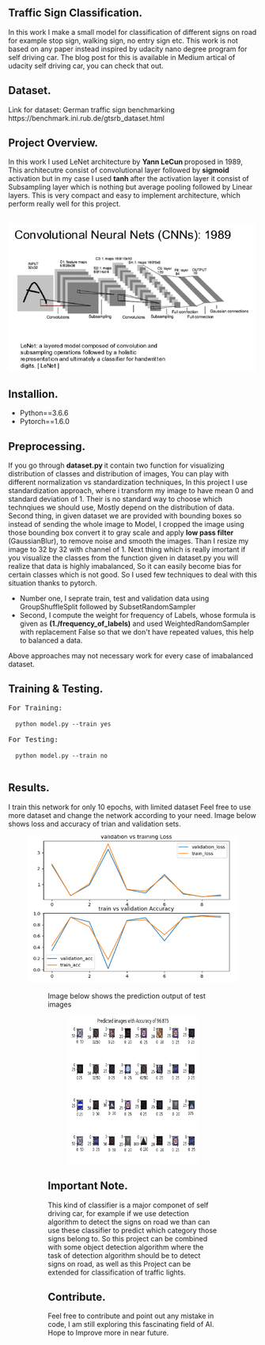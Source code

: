 <h2> Traffic Sign Classification. </h2>
<p>In this work I make a small model for classification of different signs on road for example stop sign, walking sign, no entry sign etc.
This work is not based on any paper instead inspired by udacity nano degree program for self driving car. The blog post for this is available in Medium artical of udacity self driving car, you can check that out. </p>
<h2> Dataset. </h2>
Link for dataset: German traffic sign benchmarking https://benchmark.ini.rub.de/gtsrb_dataset.html
<h2> Project Overview. </h2>
<p>In this work I used LeNet architecture by <b>Yann LeCun </b> proposed in 1989, This architecutre consist of convolutional layer followed by <b> sigmoid </b> activation but in my case I used <b> tanh </b> after the activation layer it consist of  Subsampling layer which is nothing but average pooling followed by Linear layers.
This is very compact and easy to implement architecture, which perform really well for this project.<p>
<br/>
<img src="lenet.png" height="300" width="500"/>
<h2> Installion. </h2>
  <ul>
  <li> Python==3.6.6</li>
  <li> Pytorch==1.6.0</li>
  </ul>
<h2> Preprocessing. </h2>
<p>If you go through <b> dataset.py </b> it contain two function for visualizing  distribution of classes and distribution of images, You can play with different normalization vs standardization techniques, In this project I use standardization approach, where i transform my image to have mean 0 and standard deviation of 1. Their is no standard way to choose which technqiues we should use, Mostly depend on the distribution of data. 
Second thing, in given dataset we are provided with bounding boxes so instead of sending the whole image to Model, I cropped the image using those bounding box convert it to gray scale and apply <b> low pass filter </b> (GaussianBlur), to remove noise and smooth the images. 
Than I resize my image to 32 by 32 with channel of 1. Next thing which is really imortant if you visualize the classes from the function given in dataset.py you will realize that data is highly imabalanced, So it can easily become bias for certain classes which is not good.
So I used few techniques to deal with this situation thanks to pytorch. 
<ul>
  <li> Number one, I seprate train, test and validation data using GroupShuffleSplit followed by SubsetRandomSampler </li>
  <li> Second, I compute the weight for frequency of Labels, whose formula is given as <b>(1./frequency_of_labels)</b> and used WeightedRandomSampler with replacement False so that we don't have repeated values, this help to balanced a data. </li>
</ul>
Above approaches may not necessary work for every case of imabalanced dataset.
</p>
<h2> Training & Testing. </h2>

<pre>
For Training:
<code>
  python model.py --train yes
</code>
For Testing:
<code>
  python model.py --train no
</code>
</pre>

<h2> Results. </h2>
<p>I train this network for only 10 epochs, with limited dataset Feel free to use more dataset and change the network according to your need. Image below shows loss and accuracy of trian and validation sets. 
<figure>
<img src="train_vs_val.png"  height="300" width="500"/>
<figure>
  </p>
<p> Image below shows the prediction output of test images 
    <figure>
    <img src="predictedImages.png" height="300" width="500"/>
  </figure>
</p>
  <h2> Important Note. </h2>
  This kind of classifier is a major componet of self driving car, for example if we use detection algorithm to detect the signs on road we than can use these classifier to predict which category those signs belong to. So this project can be combined with some object detection algorithm where the task of detection algorithm should be to detect signs on road, as well as this Project can be extended for classification of traffic lights.
  
  <h2> Contribute. </h2>
  Feel free to contribute and point out any mistake in code, I am still exploring this fascinating field of AI. Hope to Improve more in near future.
